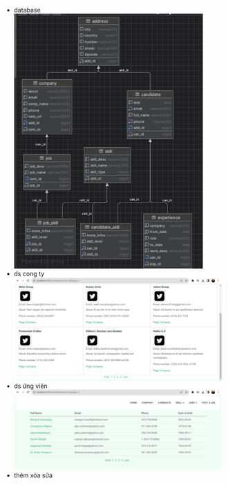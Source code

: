 - database 
  <img src="./screenshots/works-diagram.png">
- ds cong ty 
  <img src="./screenshots/company.png">
- ds ứng viên 
  <img src="./screenshots/candidate.png">
- thêm xóa sửa
